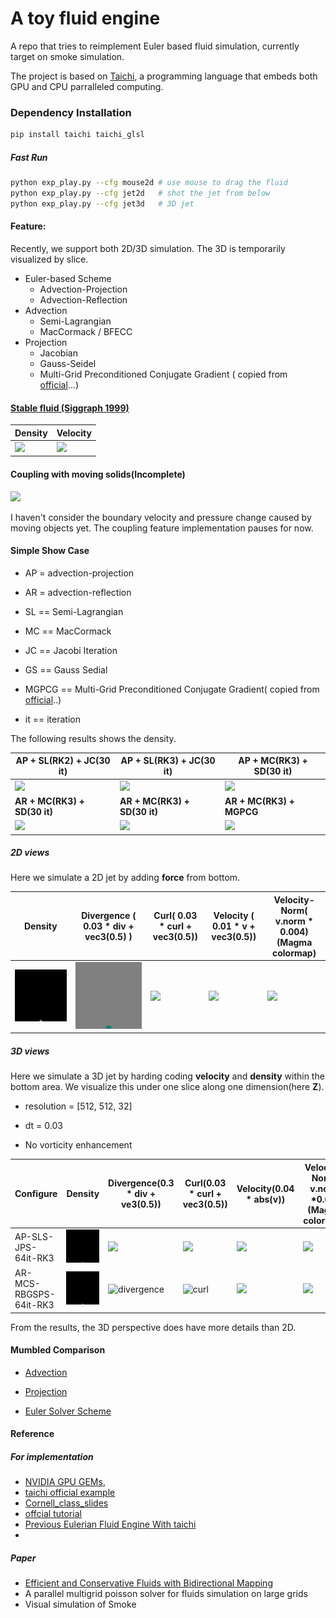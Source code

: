 # A toy fluid engine
A repo that tries to reimplement Euler based fluid simulation, currently target on smoke simulation.

The project is based on [Taichi](https://github.com/taichi-dev/taichi), a programming language that embeds both GPU and CPU  parralleled computing.

### Dependency Installation 

```bash
pip install taichi taichi_glsl
```

##### Fast Run

```bash
python exp_play.py --cfg mouse2d # use mouse to drag the fluid
python exp_play.py --cfg jet2d   # shot the jet from below
python exp_play.py --cfg jet3d   # 3D jet
```

#### Feature:

Recently, we support both 2D/3D simulation. The 3D is temporarily visualized by slice.

- Euler-based Scheme
  - Advection-Projection
  - Advection-Reflection
- Advection
  - Semi-Lagrangian
  - MacCormack / BFECC
- Projection
  - Jacobian
  - Gauss-Seidel 
  - Multi-Grid Preconditioned Conjugate Gradient ( copied from [official](https://github.com/taichi-dev/taichi/blob/master/examples/mgpcg_advanced.py)...)



#### [Stable fluid (Siggraph 1999) ](https://dl.acm.org/doi/pdf/10.1145/311535.311548)

| Density                                                      | Velocity                                                     |
| ------------------------------------------------------------ | ------------------------------------------------------------ |
| <a href="./exp_my_fluid.py"><img src="./results/stable_fluid_demo.gif" height="384px"> | <a href=",/exp_my_fluid.py"> <img src="./results/stable_fluid_velocity.gif" height="384px"> |


#### Coupling with moving solids(Incomplete)

<a href="https://github.com/Jack12xl/myFluid/blob/master/exp_my_fluid.py"> <img src="./results/naive_collision.gif" height="384px"></a>

I haven't consider the boundary velocity and pressure change caused by moving objects yet. The coupling feature implementation pauses for now. 

#### Simple Show Case

- AP = advection-projection

- AR = advection-reflection

- SL == Semi-Lagrangian

- MC == MacCormack

- JC == Jacobi Iteration

- GS == Gauss Sedial

- MGPCG == Multi-Grid Preconditioned Conjugate Gradient( copied from [official](https://github.com/taichi-dev/taichi/blob/master/examples/mgpcg_advanced.py)..)

- it == iteration



The following results shows the density.

| AP + SL(RK2) + JC(30 it)           | AP + SL(RK3) + JC(30 it)           | **AP + MC(RK3) + SD(30 it)**            |
| ---------------------------------- | ---------------------------------- | --------------------------------------- |
| ![](results/proj-sl-jc-rk2.gif)    | ![](./results/proj-sl-jc-rk3.gif)  | ![](./results/proj-mc-sd-rk3.gif)       |
| **AR + MC(RK3) + SD(30 it)**       | **AR + MC(RK3) + SD(30 it)**       | **AR + MC(RK3) + MGPCG**                |
| ![](results/reflect-sl-sd-rk3.gif) | ![](results/reflect-mc-sd-rk3.gif) | ![](./results/reflect-mc-mgpcg-rk3.gif) |

##### 2D views

Here we simulate a 2D jet by adding **force** from bottom.

| Density                                                  | Divergence ( 0.03 * div + vec3(0.5) )                | Curl( 0.03 * curl + vec3(0.5))                        | Velocity ( 0.01 * v + vec3(0.5))                   | Velocity-Norm( v.norm * 0.004) (Magma colormap)         |
| -------------------------------------------------------- | ---------------------------------------------------- | ----------------------------------------------------- | -------------------------------------------------- | ------------------------------------------------------- |
| ![](results/AR-MCS-RBGGSPS-30it-RK3-Curl6.0/density.gif) | ![](results/AR-MCS-RBGGSPS-30it-RK3-Curl6.0/div.gif) | ![](results/AR-MCS-RBGGSPS-30it-RK3-Curl6.0/Curl.gif) | ![](results/AR-MCS-RBGGSPS-30it-RK3-Curl6.0/v.gif) | ![](results/AR-MCS-RBGGSPS-30it-RK3-Curl6.0/v_norm.gif) |

##### 3D views

Here we simulate a 3D jet by harding coding **velocity** and **density** within the bottom area. We visualize this under one slice along one dimension(here **Z**).

- resolution = [512, 512, 32]

- dt = 0.03
- No vorticity enhancement

| Configure              | Density                                                      | Divergence(0.3 * div + ve3(0.5))                             | Curl(0.03 * curl + vec3(0.5))                                | Velocity(0.04 * abs(v))                                      | Velocity-Norm( v.norm *0.02) (Magma colormap)                |
| ---------------------- | ------------------------------------------------------------ | ------------------------------------------------------------ | ------------------------------------------------------------ | ------------------------------------------------------------ | ------------------------------------------------------------ |
| AP-SLS-JPS-64it-RK3    | ![](./results/3D/3D-512x512x32-AP-SLS-JPS-64it-RK3-curl0.0-dt-0.03/density-1.0.gif) | ![](./results/3D/3D-512x512x32-AP-SLS-JPS-64it-RK3-curl0.0-dt-0.03/div.gif) | ![](./results/3D/3D-512x512x32-AP-SLS-JPS-64it-RK3-curl0.0-dt-0.03/curl.gif) | ![](./results/3D/3D-512x512x32-AP-SLS-JPS-64it-RK3-curl0.0-dt-0.03/velocity.gif) | ![](./results/3D/3D-512x512x32-AP-SLS-JPS-64it-RK3-curl0.0-dt-0.03/velocity-norm.gif) |
| AR-MCS-RBGSPS-64it-RK3 | ![density](./results/3D/3D-512x512x32-AR-MCS-RBGSPS-64it-RK3-curl0.0-dt-0.03/density-1.0.gif) | ![divergence](./results/3D/3D-512x512x32-AR-MCS-RBGSPS-64it-RK3-curl0.0-dt-0.03/divergence.gif) | ![curl](./results/3D/3D-512x512x32-AR-MCS-RBGSPS-64it-RK3-curl0.0-dt-0.03/curl.gif) | ![](./results/3D/3D-512x512x32-AR-MCS-RBGSPS-64it-RK3-curl0.0-dt-0.03/velocity.gif) | ![](./results/3D/3D-512x512x32-AR-MCS-RBGSPS-64it-RK3-curl0.0-dt-0.03/velocity-norm.gif) |

From the results, the 3D perspective does have more details than 2D.

#### Mumbled Comparison

- [Advection](./advection/)
- [Projection](./projection/)

- [Euler Solver Scheme](./Scheme)

#### Reference

##### For implementation

- [NVIDIA GPU GEMs](https://developer.download.nvidia.cn/books/HTML/gpugems/gpugems_ch38.html),
- [taichi official example](https://github.com/taichi-dev/taichi/blob/master/examples/stable_fluid.py)
- [Cornell_class_slides](https://www.cs.cornell.edu/~bindel/class/cs5220-s10/slides/lec14.pdf)
-  [offcial tutorial](https://www.bilibili.com/video/BV1ZK411H7Hc?p=4)
-  [Previous Eulerian Fluid Engine With taichi](https://github.com/JYLeeLYJ/Fluid-Engine-Dev-on-Taichi)
-  

##### Paper

- [Efficient and Conservative Fluids with Bidirectional Mapping](https://github.com/ziyinq/Bimocq#efficient-and-conservative-fluids-with-bidirectional-mapping)
- A parallel multigrid poisson solver for fluids simulation on large grids
- Visual simulation of Smoke



